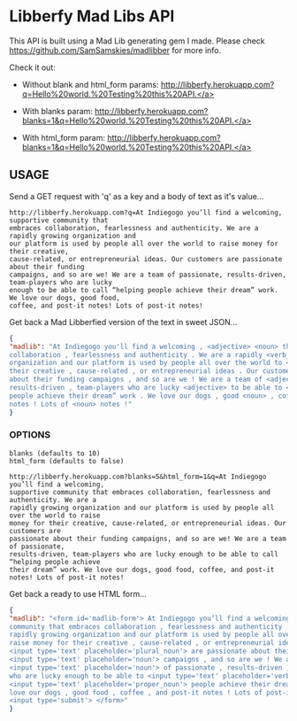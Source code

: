 # Libberfy Mad Libs API

This API is built using a Mad Lib generating gem I made. Please check <a href="https://github.com/SamSamskies/madlibber">https://github.com/SamSamskies/madlibber</a> for more info.

Check it out:
- Without blank and html_form params:
<a href="http://libberfy.herokuapp.com?q=Hello%20world.%20Testing%20this%20API.">http://libberfy.herokuapp.com?q=Hello%20world.%20Testing%20this%20API.</a>

- With blanks param:
<a href="http://libberfy.herokuapp.com?blanks=1&q=Hello%20world.%20Testing%20this%20API.">http://libberfy.herokuapp.com?blanks=1&q=Hello%20world.%20Testing%20this%20API.</a>

- With html_form param:
<a href="http://libberfy.herokuapp.com?html_form=1&q=Hello%20world.%20Testing%20this%20API.">http://libberfy.herokuapp.com?blanks=1&q=Hello%20world.%20Testing%20this%20API.</a>


## USAGE
Send a GET request with 'q' as a key and a body of text as it's value...
```
http://libberfy.herokuapp.com?q=At Indiegogo you’ll find a welcoming, supportive community that
embraces collaboration, fearlessness and authenticity. We are a rapidly growing organization and
our platform is used by people all over the world to raise money for their creative,
cause-related, or entrepreneurial ideas. Our customers are passionate about their funding
campaigns, and so are we! We are a team of passionate, results-driven, team-players who are lucky
enough to be able to call “helping people achieve their dream” work. We love our dogs, good food,
coffee, and post-it notes! Lots of post-it notes!
```

Get back a Mad Libberfied version of the text in sweet JSON...
```json
{
"madlib": "At Indiegogo you'll find a welcoming , <adjective> <noun> that embraces
collaboration , fearlessness and authenticity . We are a rapidly <verb_ending_with_ing>
organization and our platform is used by people all over the world to <verb> <noun> for
their creative , cause-related , or entrepreneurial ideas . Our customers are passionate
about their funding campaigns , and so are we ! We are a team of <adjective> ,
results-driven , team-players who are lucky <adjective> to be able to <verb> “helping
people achieve their dream” work . We love our dogs , good <noun> , coffee , and post-it
notes ! Lots of <noun> notes !"
}
```

### OPTIONS

```
blanks (defaults to 10)
html_form (defaults to false)
```

```
http://libberfy.herokuapp.com?blanks=5&html_form=1&q=At Indiegogo you’ll find a welcoming,
supportive community that embraces collaboration, fearlessness and authenticity. We are a
rapidly growing organization and our platform is used by people all over the world to raise
money for their creative, cause-related, or entrepreneurial ideas. Our customers are
passionate about their funding campaigns, and so are we! We are a team of passionate,
results-driven, team-players who are lucky enough to be able to call “helping people achieve
their dream” work. We love our dogs, good food, coffee, and post-it notes! Lots of post-it notes!
```

Get back a ready to use HTML form...
```json
{
"madlib": "<form id='madlib-form'> At Indiegogo you’ll find a welcoming , supportive
community that embraces collaboration , fearlessness and authenticity . We are a
rapidly growing organization and our platform is used by people all over the world to
raise money for their creative , cause-related , or entrepreneurial ideas . Our
<input type='text' placeholder='plural_noun'> are passionate about their
<input type='text' placeholder='noun'> campaigns , and so are we ! We are a
<input type='text' placeholder='noun'> of passionate , results-driven , team-players
who are lucky enough to be able to <input type='text' placeholder='verb'>
<input type='text' placeholder='proper_noun'> people achieve their dream” work . We
love our dogs , good food , coffee , and post-it notes ! Lots of post-it notes !
<input type='submit'> </form>"
}
```